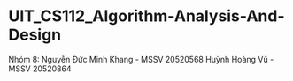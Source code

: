 # UIT_CS112_Algorithm-Analysis-And-Design
Nhóm 8:
  Nguyễn Đức Minh Khang - MSSV 20520568
  Huỳnh Hoàng Vũ - MSSV 20520864
